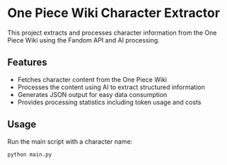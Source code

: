 # One Piece Wiki Character Extractor

This project extracts and processes character information from the One Piece Wiki using the Fandom API and AI processing.

## Features

- Fetches character content from the One Piece Wiki
- Processes the content using AI to extract structured information
- Generates JSON output for easy data consumption
- Provides processing statistics including token usage and costs

## Usage

Run the main script with a character name:

```python
python main.py
```
